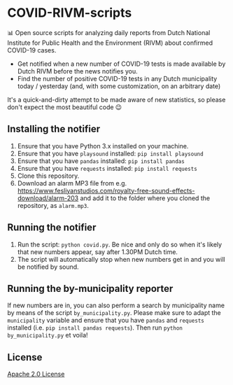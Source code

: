 # COVID-RIVM-scripts
📊 Open source scripts for analyzing daily reports from Dutch National Institute for Public Health and the Environment (RIVM) about confirmed COVID-19 cases.

* Get notified when a new number of COVID-19 tests is made available by Dutch RIVM before the news notifies you. 
* Find the number of positive COVID-19 tests in any Dutch municipality today / yesterday (and, with some customization, on an arbitrary date)

It's a quick-and-dirty attempt to be made aware of new statistics, so please don't expect the most beautiful code 😉

## Installing the notifier
1. Ensure that you have Python 3.x installed on your machine.
2. Ensure that you have `playsound` installed: `pip install playsound`
3. Ensure that you have `pandas` installed: `pip install pandas`
4. Ensure that you have `requests` installed: `pip install requests`
5. Clone this repository.
6. Download an alarm MP3 file from e.g. https://www.fesliyanstudios.com/royalty-free-sound-effects-download/alarm-203 and add it to the folder where you cloned the repository, as `alarm.mp3`.

## Running the notifier
1. Run the script: `python covid.py`. Be nice and only do so when it's likely that new numbers appear, say after 1.30PM Dutch time.
2. The script will automatically stop when new numbers get in and you will be notified by sound.

## Running the by-municipality reporter
If new numbers are in, you can also perform a search by municipality name by means of the script `by_municipality.py`. Please make sure to adapt the `municipality` variable and ensure that you have `pandas` and `requests` installed (i.e. `pip install pandas requests`). Then run `python by_municipality.py` et voila!

## License
[Apache 2.0 License](./LICENSE)